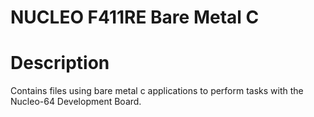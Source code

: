 # NUCLEO F411RE Bare Metal C

# Description
Contains files using bare metal c applications to perform tasks with the Nucleo-64 Development Board. 
